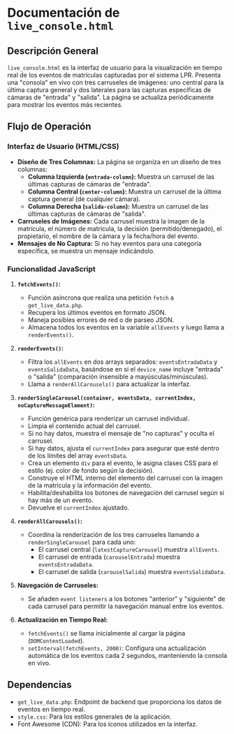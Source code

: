 # Documentación de `live_console.html`

## Descripción General

`live_console.html` es la interfaz de usuario para la visualización en tiempo real de los eventos de matrículas capturadas por el sistema LPR. Presenta una "consola" en vivo con tres carruseles de imágenes: uno central para la última captura general y dos laterales para las capturas específicas de cámaras de "entrada" y "salida". La página se actualiza periódicamente para mostrar los eventos más recientes.

## Flujo de Operación

### Interfaz de Usuario (HTML/CSS)

*   **Diseño de Tres Columnas:** La página se organiza en un diseño de tres columnas:
    *   **Columna Izquierda (`entrada-column`):** Muestra un carrusel de las últimas capturas de cámaras de "entrada".
    *   **Columna Central (`center-column`):** Muestra un carrusel de la última captura general (de cualquier cámara).
    *   **Columna Derecha (`salida-column`):** Muestra un carrusel de las últimas capturas de cámaras de "salida".
*   **Carruseles de Imágenes:** Cada carrusel muestra la imagen de la matrícula, el número de matrícula, la decisión (permitido/denegado), el propietario, el nombre de la cámara y la fecha/hora del evento.
*   **Mensajes de No Captura:** Si no hay eventos para una categoría específica, se muestra un mensaje indicándolo.

### Funcionalidad JavaScript

1.  **`fetchEvents()`:**
    *   Función asíncrona que realiza una petición `fetch` a `get_live_data.php`.
    *   Recupera los últimos eventos en formato JSON.
    *   Maneja posibles errores de red o de parseo JSON.
    *   Almacena todos los eventos en la variable `allEvents` y luego llama a `renderEvents()`.

2.  **`renderEvents()`:**
    *   Filtra los `allEvents` en dos arrays separados: `eventsEntradaData` y `eventsSalidaData`, basándose en si el `device_name` incluye "entrada" o "salida" (comparación insensible a mayúsculas/minúsculas).
    *   Llama a `renderAllCarousels()` para actualizar la interfaz.

3.  **`renderSingleCarousel(container, eventsData, currentIndex, noCaptureMessageElement)`:**
    *   Función genérica para renderizar un carrusel individual.
    *   Limpia el contenido actual del carrusel.
    *   Si no hay datos, muestra el mensaje de "no capturas" y oculta el carrusel.
    *   Si hay datos, ajusta el `currentIndex` para asegurar que esté dentro de los límites del array `eventsData`.
    *   Crea un elemento `div` para el evento, le asigna clases CSS para el estilo (ej. color de fondo según la decisión).
    *   Construye el HTML interno del elemento del carrusel con la imagen de la matrícula y la información del evento.
    *   Habilita/deshabilita los botones de navegación del carrusel según si hay más de un evento.
    *   Devuelve el `currentIndex` ajustado.

4.  **`renderAllCarousels()`:**
    *   Coordina la renderización de los tres carruseles llamando a `renderSingleCarousel` para cada uno:
        *   El carrusel central (`latestCaptureCarousel`) muestra `allEvents`.
        *   El carrusel de entrada (`carouselEntrada`) muestra `eventsEntradaData`.
        *   El carrusel de salida (`carouselSalida`) muestra `eventsSalidaData`.

5.  **Navegación de Carruseles:**
    *   Se añaden `event listeners` a los botones "anterior" y "siguiente" de cada carrusel para permitir la navegación manual entre los eventos.

6.  **Actualización en Tiempo Real:**
    *   `fetchEvents()` se llama inicialmente al cargar la página (`DOMContentLoaded`).
    *   `setInterval(fetchEvents, 2000)`: Configura una actualización automática de los eventos cada 2 segundos, manteniendo la consola en vivo.

## Dependencias

*   `get_live_data.php`: Endpoint de backend que proporciona los datos de eventos en tiempo real.
*   `style.css`: Para los estilos generales de la aplicación.
*   Font Awesome (CDN): Para los iconos utilizados en la interfaz.